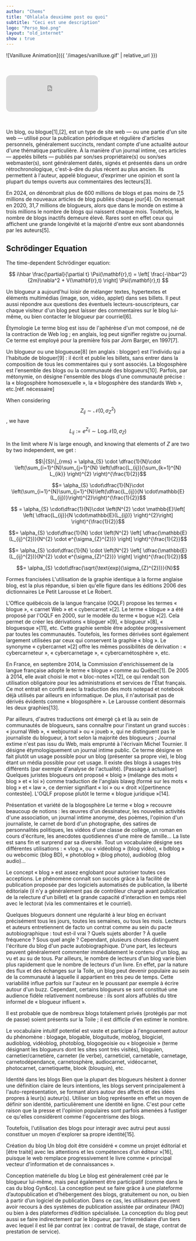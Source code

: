 ```yaml
---
author: "Chems"
title: "Ohlalala deuxième post ou quoi"
subtitle: "Ceci est une description"
logo: "Perso_Noé.png"
layout: "old_internet"
show : true
---
```


![Vanilluxe Animation]({{ '/images/vanilluxe.gif' | relative_url }})

<iframe 
  style="border-radius:12px; margin: 2rem 0;" 
  src="https://open.spotify.com/embed/track/40UlFC0dIxv7lAEJaPZLnm?utm_source=generator&theme=0" 
  frameBorder="0" 
  allowfullscreen="" 
  allow="autoplay; clipboard-write; encrypted-media; fullscreen; picture-in-picture" 
  loading="lazy"
  width="50%" 
  height="100" 
  frameborder="0" 
  allowfullscreen>
</iframe>

Un blog, ou blogue[1],[2], est un type de site web — ou une partie d'un site web — utilisé pour la publication périodique et régulière d'articles personnels, généralement succincts, rendant compte d'une actualité autour d'une thématique particulière. À la manière d'un journal intime, ces articles — appelés billets — publiés par son/ses propriétaire(s) ou son/ses webmaster(s), sont généralement datés, signés et présentés dans un ordre rétrochronologique, c'est-à-dire du plus récent au plus ancien. Ils permettent à l'auteur, appelé blogueur, d’exprimer une opinion et sont la plupart du temps ouverts aux commentaires des lecteurs[3].

En 2024, on dénombrait plus de 600 millions de blogs et pas moins de 7,5 millions de nouveaux articles de blog publiés chaque jour[4]. On recensait en 2020, 31,7 millions de blogueurs, alors que dans le monde on estime à trois millions le nombre de blogs qui naissent chaque mois. Toutefois, le nombre de blogs inactifs demeure élevé. Rares sont en effet ceux qui affichent une grande longévité et la majorité d'entre eux sont abandonnés par les auteurs[5].

## Schrödinger Equation

The time-dependent Schrödinger equation:

$$
i\hbar \frac{\partial}{\partial t} \Psi(\mathbf{r},t) = \left[ \frac{-\hbar^2}{2m}\nabla^2 + V(\mathbf{r},t) \right] \Psi(\mathbf{r},t)
$$

Un blogueur a aujourd'hui loisir de mélanger textes, hypertextes et éléments multimédias (image, son, vidéo, applet) dans ses billets. Il peut aussi répondre aux questions des éventuels lecteurs-souscripteurs, car chaque visiteur d'un blog peut laisser des commentaires sur le blog lui-même, ou bien contacter le blogueur par courriel[6].

Étymologie
Le terme blog est issu de l'aphérèse d'un mot composé, né de la contraction de Web log ; en anglais, log peut signifier registre ou journal. Ce terme est employé pour la première fois par Jorn Barger, en 1997[7].

Un blogueur ou une blogueuse[8] (en anglais : blogger) est l'individu qui a l'habitude de bloguer[9] : il écrit et publie les billets, sans entrer dans la composition de tous les commentaires qui y sont associés. La blogosphère est l'ensemble des blogs ou la communauté des blogueurs[10]. Parfois, par métonymie, on désigne l'ensemble des blogs d'une communauté précise : la « blogosphère homosexuelle », la « blogosphère des standards Web », etc.[réf. nécessaire]

When considering $$Z_{ij} \sim \mathcal{N} (0,\sigma_{Z}^{2})$$, we have $$L_{ij} := e^{Z_{ij}} \sim \text{Log}\mathcal{N} (0,\sigma_{Z})$$

In the limit where $N$ is large enough, and knowing that elements of $Z$ are two by two independent, we get :

$$\|{S}\|_{rms} = \alpha_{S} \cdot \dfrac{1}{N}\cdot \left(\sum_{i=1}^{N}\sum_{j=1}^{N} \left(\dfrac{L_{ij}}{\sum_{k=1}^{N} L_{ik}} \right)^{2} \right)^{\frac{1}{2}}$$

$$= \alpha_{S} \cdot\dfrac{1}{N}\cdot \left(\sum_{i=1}^{N}\sum_{j=1}^{N}\left(\dfrac{L_{ij}}{N \cdot\mathbb{E}(L_{ij})}\right)^{2}\right)^{\frac{1}{2}}$$

$$ = \alpha_{S} \cdot\dfrac{1}{N}\cdot \left(N^{2} \cdot \mathbb{E}\left[ \left( \dfrac{L_{ij}}{N \cdot\mathbb{E}(L_{ij})} \right)^{2}\right] \right)^{\frac{1}{2}}$$

$$= \alpha_{S} \cdot\dfrac{1}{N} \cdot \left(N^{2} \left[ \dfrac{\mathbb{E}(L_{ij}^{2})}{N^{2} \cdot e^{\sigma_{Z}^{2}}} \right] \right)^{\frac{1}{2}}$$

$$= \alpha_{S} \cdot\dfrac{1}{N} \cdot \left(N^{2} \left[ \dfrac{\mathbb{E}(L_{ij}^{2})}{N^{2} \cdot e^{\sigma_{Z}^{2}}} \right] \right)^{\frac{1}{2}}$$

$$= \alpha_{S} \cdot\dfrac{\sqrt{\text{exp}(\sigma_{Z}^{2})}}{N}$$


Formes francisées
L'utilisation de la graphie identique à la forme anglaise blog, est la plus répandue, si bien qu'elle figure dans les éditions 2006 des dictionnaires Le Petit Larousse et Le Robert.

L'Office québécois de la langue française (OQLF) propose les termes « blogue », « carnet Web » et « cybercarnet »[2]. Le terme « blogue » a été proposé par l'OQLF en 2000, sur le modèle du terme « bogue »[2]. Cela permet de créer les dérivations « bloguer »[9], « blogueur »[8], « bloguesque »[11], etc. Cette graphie semble être adoptée progressivement par toutes les communautés. Toutefois, les formes dérivées sont également largement utilisées par ceux qui conservent la graphie « blog ». Le synonyme « cybercarnet »[2] offre les mêmes possibilités de dérivation : « cybercarneteur », « cybercarnetage », « cybercarnétosphère », etc.

En France, en septembre 2014, la Commission d'enrichissement de la langue française adopte le terme « blogue » comme au Québec[1]. De 2005 à 2014, elle avait choisi le mot « bloc-notes »[12], ce qui rendait son utilisation obligatoire pour les administrations et services de l'État français. Ce mot entrait en conflit avec la traduction des mots notepad et notebook déjà utilisés par ailleurs en informatique. De plus, il n'autorisait pas de dérivés évidents comme « blogosphère ». Le Larousse contient désormais les deux graphies[13].

Par ailleurs, d'autres traductions ont émergé çà et là au sein de communautés de blogueurs, sans connaître pour l'instant un grand succès :
« journal Web », « webjournal » ou « joueb », qui ne distinguent pas le journaliste du blogueur, à tort selon la majorité des blogueurs ;
Journal extime n'est pas issu du Web, mais emprunté à l'écrivain Michel Tournier. Il désigne étymologiquement un journal intime public. Ce terme désigne en fait plutôt un usage possible pour un blog (présenter sa propre vie), le blog étant un média possible pour cet usage. Il existe des blogs à usages très différents (par exemple d'analyse de l'actualité).
[Passage à actualiser]
Quelques juristes blogueurs ont proposé « bloig » (mélange des mots « blog » et « loi ») comme traduction de l'anglais blawg (formé sur les mots « blog » et « law », ce dernier signifiant « loi » ou « droit »)[pertinence contestée]. L'OQLF propose plutôt le terme « blogue juridique »[14].

Présentation et variété de la blogosphère
Le terme « blog » recouvre beaucoup de notions : les œuvres d'un dessinateur, les nouvelles activités d'une association, un journal intime anonyme, des poèmes, l'opinion d'un journaliste, le carnet de bord d'un photographe, des satires de personnalités politiques, les vidéos d'une classe de collège, un roman en cours d'écriture, les anecdotes quotidiennes d'une mère de famille… La liste est sans fin et surprend par sa diversité. Tout un vocabulaire désigne ses différentes utilisations : « vlog », ou « vidéoblog » (blog vidéo), « bdblog » ou webcomic (blog BD), « photoblog » (blog photo), audioblog (blog audio)…

Le concept « blog » est assez englobant pour autoriser toutes ces acceptions. Le phénomène connaît son succès grâce à la facilité de publication proposée par des logiciels automatisés de publication, la liberté éditoriale (il n'y a généralement pas de contrôleur chargé avant publication de la relecture d'un billet) et la grande capacité d'interaction en temps réel avec le lectorat (via les commentaires et le courriel).

Quelques blogueurs donnent une régularité à leur blog en écrivant précisément tous les jours, toutes les semaines, ou tous les mois. Lecteurs et auteurs entretiennent de facto un contrat comme au sein du pacte autobiographique : tout est-il vrai ? Quels sujets aborder ? À quelle fréquence ? Sous quel angle ? Cependant, plusieurs choses distinguent l'écriture du blog d'un pacte autobiographique. D'une part, les lecteurs peuvent généralement commenter immédiatement le contenu d'un blog, au vu et au su de tous. Par ailleurs, le nombre de lecteurs d'un blog varie bien plus rapidement que le nombre de lecteurs d'un livre. En effet, par la nature des flux et des échanges sur la Toile, un blog peut devenir populaire au sein de la communauté à laquelle il appartient en très peu de temps. Cette variabilité influe parfois sur l'auteur en le poussant par exemple à écrire autour d'un buzz. Cependant, certains blogueurs se sont constitué une audience fidèle relativement nombreuse : ils sont alors affublés du titre informel de « blogueur influent ».

Il est probable que de nombreux blogs totalement privés (protégés par mot de passe) soient présents sur la Toile ; il est difficile d'en estimer le nombre.

Le vocabulaire intuitif potentiel est vaste et participe à l'engouement autour du phénomène : blogage, blogable, bloguitude, moblog, blogiciel, audioblog, vidéoblog, photoblog, blogogeoisie ou « blogeoisie » (terme désignant les blogueurs dont les sites sont très visités), bloguien, carnetier/carnetière, carneter (le verbe), carneticiel, carnetable, carnetage, carnetodépendance, carnetosphère, audiocarnet, vidéocarnet, photocarnet, carnetiquette, blook (blouquin), etc.

Identité dans les blogs
Bien que la plupart des blogueurs hésitent à donner une définition claire de leurs intentions, les blogs servent principalement à l'auto-représentation, se formant alors autour des affects et des idées propres à leur(s) auteur(s). Utiliser un blog représente en effet un moyen de définir son identité, particulièrement une identité en ligne. C'est pour cette raison que la presse et l'opinion populaires sont parfois amenées à fustiger ce qu'elles considèrent comme l'égocentrisme des blogs.

Toutefois, l'utilisation des blogs pour interagir avec autrui peut aussi constituer un moyen d'explorer sa propre identité[15].

Création du blog
Un blog doit être considéré « comme un projet éditorial et [être traité] avec les attentions et les compétences d’un éditeur »[16], puisque le web remplace progressivement le livre comme « principal vecteur d'information et de connaissances ».

Conception matérielle du blog
Le blog est généralement créé par le blogueur lui-même, mais peut également être participatif (comme dans le cas du blog Gyn&co). La conception peut se faire grâce à une plateforme d’autopublication et d’hébergement des blogs, gratuitement ou non, ou bien à partir d’un logiciel de publication. Dans ce cas, les utilisateurs peuvent avoir recours à des systèmes de publication assistée par ordinateur (PAO) ou bien à des plateformes d’édition spécialisée. La conception du blog peut aussi se faire indirectement par le blogueur, par l’intermédiaire d’un tiers avec lequel il est lié par contrat (ex : contrat de travail, de stage, contrat de prestation de service).